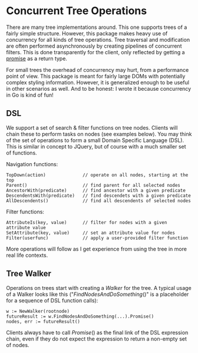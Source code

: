 Concurrent Tree Operations
==========================

There are many tree implementations around. This one supports trees
of a fairly simple structure. However, this package makes heavy use
of concurrency for all kinds of tree operations. Tree traversal and
modification are often performed asynchronously by creating pipelines
of concurrent filters. This is done transparently for the client,
only reflected by getting a
[promise](https://en.wikipedia.org/wiki/Futures_and_promises)
as a return type.

For small trees the overhead of concurrency may hurt, from a performance
point of view. This package is meant for fairly large DOMs with potentially
complex styling information. However, it is generalized enough to be useful
in other scenarios as well. And to be honest: I wrote it because
concurrency in Go is kind of fun!

DSL
---

We support a set of search & filter functions on tree nodes. Clients will chain
these to perform tasks on nodes (see examples below).
You may think of the set of operations to form a small
Domain Specific Language (DSL). This is similar in concept to JQuery, but
of course with a much smaller set of functions.

Navigation functions:

    TopDown(action)              // operate on all nodes, starting at the top
    Parent()                     // find parent for all selected nodes
    AncestorWith(predicate)      // find ancestor with a given predicate
    DescendentsWith(predicate)   // find descendets with a given predicate
    AllDescendents()             // find all descendents of selected nodes

Filter functions:

    AttributeIs(key, value)      // filter for nodes with a given attribute value
    SetAttribute(key, value)     // set an attribute value for nodes
    Filter(userfunc)             // apply a user-provided filter function

More operations will follow as I get experience from using the tree in
more real life contexts.

Tree Walker
---

Operations on trees start with creating a *Walker* for the tree.
A typical usage of a Walker looks like this ("*FindNodesAndDoSomething*()" is
a placeholder for a sequence of DSL function calls):

    w := NewWalker(rootnode)
    futureResult := w.FindNodesAndDoSomething(...).Promise()
    nodes, err := futureResult()

Clients always have to call *Promise*() as the final link of the
DSL expression chain, even if they do not expect the expression to
return a non-empty set of nodes.
